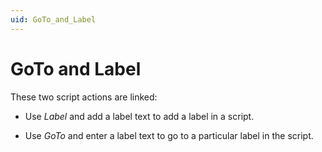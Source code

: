 ```yaml
---
uid: GoTo_and_Label
---
```


# GoTo and Label

These two script actions are linked:

- Use *Label* and add a label text to add a label in a script.

- Use *GoTo* and enter a label text to go to a particular label in the script.
